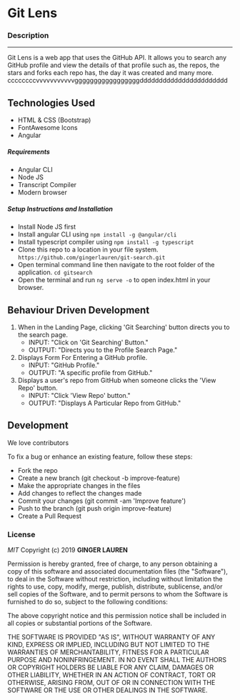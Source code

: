 # Git Lens

### Description

---

Git Lens is a web app that uses the GitHub API. It allows you to search any GitHub profile and view the details of that profile such as, the repos, the stars and forks each repo has, the day it was created and many more.    ccccccccvvvvvvvvvvvgggggggggggggggggddddddddddddddddddddddd

## Technologies Used

- HTML & CSS (Bootstrap)
- FontAwesome Icons
- Angular

##### Requirements

- Angular CLI
- Node JS
- Transcript Compiler
- Modern browser

##### Setup Instructions and Installation

- Install Node JS first
- Install angular CLI using `npm install -g @angular/cli`
- Install typescript compiler using `npm install -g typescript`
- Clone this repo to a location in your file system. `https://github.com/gingerlauren/git-search.git`
- Open terminal command line then navigate to the root folder of the application. `cd gitsearch`
- Open the terminal and run `ng serve -o` to open index.html in your browser.

## Behaviour Driven Development

1. When in the Landing Page, clicking 'Git Searching' button directs you to the search page.
   - INPUT: "Click on 'Git Searching' Button."
   - OUTPUT: "Directs you to the Profile Search Page."
2. Displays Form For Entering a GitHub profile.
   - INPUT: "GitHub Profile."
   - OUTPUT: "A specific profile from GitHub."
3. Displays a user's repo from GitHub when someone clicks the 'View Repo' button.
   - INPUT: "Click 'View Repo' button."
   - OUTPUT: "Displays A Particular Repo from GitHub."

## Development

We love contributors

To fix a bug or enhance an existing feature, follow these steps:

- Fork the repo
- Create a new branch (git checkout -b improve-feature)
- Make the appropriate changes in the files
- Add changes to reflect the changes made
- Commit your changes (git commit -am 'Improve feature')
- Push to the branch (git push origin improve-feature)
- Create a Pull Request



### License

_MIT_
Copyright (c) 2019 **GINGER LAUREN**

Permission is hereby granted, free of charge, to any person obtaining a copy of this software and associated documentation files (the "Software"), to deal in the Software without restriction, including without limitation the rights to use, copy, modify, merge, publish, distribute, sublicense, and/or sell copies of the Software, and to permit persons to whom the Software is furnished to do so, subject to the following conditions:

The above copyright notice and this permission notice shall be included in all copies or substantial portions of the Software.

THE SOFTWARE IS PROVIDED "AS IS", WITHOUT WARRANTY OF ANY KIND, EXPRESS OR IMPLIED, INCLUDING BUT NOT LIMITED TO THE WARRANTIES OF MERCHANTABILITY, FITNESS FOR A PARTICULAR PURPOSE AND NONINFRINGEMENT. IN NO EVENT SHALL THE AUTHORS OR COPYRIGHT HOLDERS BE LIABLE FOR ANY CLAIM, DAMAGES OR OTHER LIABILITY, WHETHER IN AN ACTION OF CONTRACT, TORT OR OTHERWISE, ARISING FROM, OUT OF OR IN CONNECTION WITH THE SOFTWARE OR THE USE OR OTHER DEALINGS IN THE SOFTWARE.
